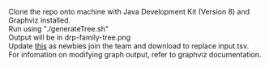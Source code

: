 Clone the repo onto machine with Java Development Kit (Version 8) and Graphviz installed.                                                                                           
Run using "./generateTree.sh"  
Output will be in drp-family-tree.png  
Update [this](https://docs.google.com/spreadsheets/d/1LTSBE2ad26P90knio9wkgSR8Wro8gLZImNfJvD2hB3Q/edit?usp=drive_web&ouid=118301218871794867912) as newbies join the team and download to replace input.tsv.  
For infomation on modifying graph output, refer to graphviz documentation.

